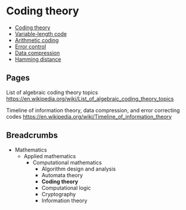 # Coding theory


- [Coding theory](./coding-theory.md)
- [Variable-length code](./variable-length-code.md)
- [Arithmetic coding](./arithmetic-coding.md)
- [Error control](./error-control.md)
- [Data compression](./data-compression.md)
- [Hamming distance](./hamming-distance.md)


## Pages

List of algebraic coding theory topics
https://en.wikipedia.org/wiki/List_of_algebraic_coding_theory_topics

Timeline of information theory, data compression, and error correcting codes
https://en.wikipedia.org/wiki/Timeline_of_information_theory


## Breadcrumbs

- Mathematics
  - Applied mathematics
    - Computational mathematics
      - Algorithm design and analysis
      - Automata theory
      - **Coding theory**
      - Computational logic
      - Cryptography
      - Information theory
